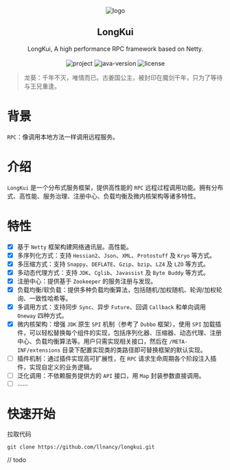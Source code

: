 <p align="center">
    <img src="https://images.lilu.org.cn/website/logo/sunchaser-logo.png" alt="logo" />
    <h2 align="center">LongKui</h2>
    <p align="center">
        LongKui, A high performance RPC framework based on Netty.
        <br /><br />
        <img src="https://img.shields.io/circleci/project/github/badges/shields/master?color=%231ab1ad&label=master" alt="project" />
        <img src="https://img.shields.io/badge/JDK-8.0+-0e83c" alt="java-version" />
        <img src="https://img.shields.io/github/license/llnancy/longkui?color=FF5531" alt="license" />
    </p>
</p>

> 龙葵：千年不灭，唯情而已。古姜国公主，被封印在魔剑千年，只为了等待与王兄重逢。

# 背景

`RPC`：像调用本地方法一样调用远程服务。

# 介绍

`LongKui` 是一个分布式服务框架，提供高性能的 `RPC` 远程过程调用功能。拥有分布式、高性能、服务治理、注册中心、负载均衡及微内核架构等诸多特性。

# 特性

- [x] 基于 `Netty` 框架构建网络通讯层。高性能。
- [x] 多序列化方式：支持 `Hessian2`、`Json`、`XML`、`Protostuff` 及 `Kryo` 等方式。
- [x] 多压缩方式：支持 `Snappy`、`DEFLATE`、`Gzip`、`bzip`、`LZ4` 及 `LZO` 等方式。
- [x] 多动态代理方式：支持 `JDK`、`Cglib`、`Javassist` 及 `Byte Buddy` 等方式。
- [x] 注册中心：提供基于 `Zookeeper` 的服务注册与发现。
- [x] 负载均衡/软负载：提供多种负载均衡算法，包括随机/加权随机、轮询/加权轮询、一致性哈希等。
- [x] 多调用方式：支持同步 `Sync`、异步 `Future`、回调 `Callback` 和单向调用 `Oneway` 四种方式。
- [x] 微内核架构：增强 `JDK` 原生 `SPI` 机制（参考了 `Dubbo` 框架），使用 `SPI` 加载插件，可以轻松替换每个组件的实现，包括序列化器、压缩器、动态代理、注册中心、负载均衡算法等。用户只需实现相关接口，然后在 `/META-INF/extensions` 目录下配置实现类的类路径即可替换框架的默认实现。
- [ ] 插件机制：通过插件实现高可扩展性，在 `RPC` 请求生命周期各个阶段注入插件，实现自定义的业务逻辑。
- [ ] 泛化调用：不依赖服务提供方的 `API` 接口，用 `Map` 封装参数直接调用。
- [ ] ......

# 快速开始

拉取代码

```shell
git clone https://github.com/llnancy/longkui.git
```

// todo
